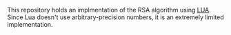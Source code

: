 This repository holds an implmentation of the RSA algorithm using [LUA](https://www.lua.org). Since Lua doesn't use arbitrary-precision numbers, it is an extremely limited implementation. 
